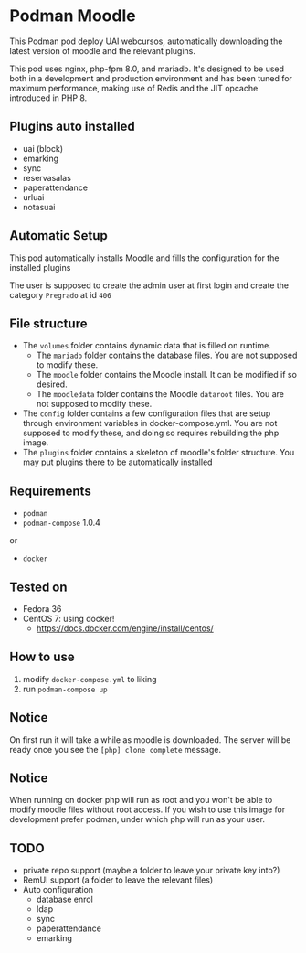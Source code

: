 # Podman Moodle

This Podman pod deploy UAI webcursos, automatically downloading the latest version of moodle and the relevant plugins.

This pod uses nginx, php-fpm 8.0, and mariadb. It's designed to be used both in a development and production environment and has been tuned for maximum performance, making use of Redis and the JIT opcache introduced in PHP 8.

## Plugins auto installed
- uai (block)
- emarking
- sync
- reservasalas
- paperattendance
- urluai
- notasuai

## Automatic Setup
This pod automatically installs Moodle and fills the configuration for the installed plugins

The user is supposed to create the admin user at first login and create the category `Pregrado` at id `406`

## File structure
- The `volumes` folder contains dynamic data that is filled on runtime.
    - The `mariadb` folder contains the database files. You are not supposed to modify these.
    - The `moodle` folder contains the Moodle install. It can be modified if so desired.
    - The `moodledata` folder contains the Moodle `dataroot` files. You are not supposed to modify these.
- The `config` folder contains a few configuration files that are setup through environment variables in docker-compose.yml. You are not supposed to modify these, and doing so requires rebuilding the php image.
- The `plugins` folder contains a skeleton of moodle's folder structure. You may put plugins there to be automatically installed

## Requirements
- `podman`
- `podman-compose` 1.0.4 

or
- `docker`

## Tested on
- Fedora 36
- CentOS 7: using docker!
    - https://docs.docker.com/engine/install/centos/

## How to use
1. modify `docker-compose.yml` to liking
2. run `podman-compose up`

## Notice
On first run it will take a while as moodle is downloaded. The server will be ready once you see the `[php] clone complete` message.

## Notice
When running on docker php will run as root and you won't be able to modify moodle files without root access. If you wish to use this image for development prefer podman, under which php will run as your user.

## TODO
- private repo support (maybe a folder to leave your private key into?)
- RemUI support (a folder to leave the relevant files)
- Auto configuration
    - database enrol
    - ldap
    - sync
    - paperattendance
    - emarking